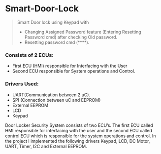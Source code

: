 # Smart-Door-Lock
> Smart Door lock using Keypad with
> - Changing Assigned Password feature (Entering Resetting Password cmd) after checking Old password.
> - Resetting password cmd (****).
### Consists of 2 ECUs: 
* First ECU (HMI) responsible for Interfacing with the User
* Second ECU responsible for System operations and Control.
### Drivers Used:
- UART(Communication between 2 uC).
- SPI (Connection between uC and EEPROM)
- External EEPROM
- LCD
- Keypad

Door Locker Security System consists of two ECU’s. The first ECU called HMI responsible for interfacing with the user and the second ECU called control ECU which is responsible for the system operations and control. In the project I implemented the following drivers Keypad, LCD, DC Motor, UART, Timer, I2C and External EEPROM.
